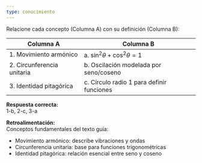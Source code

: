 ```yaml
---
type: conocimiento
---
```


Relacione cada concepto (Columna A) con su definición (Columna B):

| Columna A               | Columna B                          |
|-------------------------|------------------------------------|
| 1. Movimiento armónico  | a. $\sin^2\theta + \cos^2\theta = 1$ |
| 2. Circunferencia unitaria | b. Oscilación modelada por seno/coseno |
| 3. Identidad pitagórica | c. Círculo radio 1 para definir funciones |

**Respuesta correcta:**  
1-b, 2-c, 3-a

**Retroalimentación:**  
Conceptos fundamentales del texto guía:
- Movimiento armónico: describe vibraciones y ondas
- Circunferencia unitaria: base para funciones trigonométricas  
- Identidad pitagórica: relación esencial entre seno y coseno
